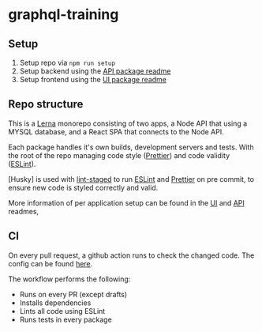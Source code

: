 # graphql-training

## Setup

1. Setup repo via `npm run setup`
2. Setup backend using the [API package readme](/packages/api/README.md)
3. Setup frontend using the [UI package readme](/packages/ui/README.md)

## Repo structure

This is a [Lerna](https://github.com/lerna/lerna) monorepo consisting of two apps, a Node API that using a MYSQL database, and a React SPA that connects to the Node API.

Each package handles it's own builds, development servers and tests. With the root of the repo managing code style ([Prettier](https://prettier.io/)) and code validity ([ESLint](https://eslint.org/)).

[Husky] is used with [lint-staged](https://github.com/okonet/lint-staged) to run [ESLint](https://eslint.org/) and [Prettier](https://prettier.io/) on pre commit, to ensure new code is styled correctly and valid.

More information of per application setup can be found in the [UI](/packages/ui/README.md) and [API](/packages/api/README.md) readmes,

## CI

On every pull request, a github action runs to check the changed code. The config can be found [here](/.github/workflows/prs.yml).

The workflow performs the following:

- Runs on every PR (except drafts)
- Installs dependencies
- Lints all code using ESLint
- Runs tests in every package
